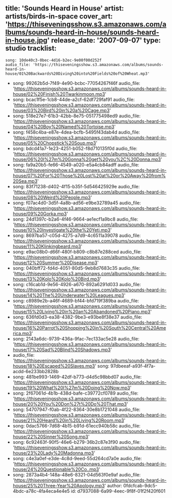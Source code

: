 title: 'Sounds Heard in House'
artist: artists/birds-in-space
cover_art: 'https://thiseveningsshow.s3.amazonaws.com/albums/sounds-heard-in-house/sounds-heard-in-house.jpg'
release_date: '2007-09-07'
type: studio
tracklist:
  -
    song: 10de40c3-0bec-4d16-b2ec-9e00f00d252f
    audio_file: 'https://thiseveningsshow.s3.amazonaws.com/albums/sounds-heard-in-house/01%20Backwards%20Diving%20into%20Fields%20of%20Wheat.mp3'
  -
    song: 99262b5d-7f49-4e90-bcbc-77054267f46f
    audio_file: 'https://thiseveningsshow.s3.amazonaws.com/albums/sounds-heard-in-house/02%20Finish%20Twarkinmoon.mp3'
  -
    song: bcac1f5e-1cb8-44de-a2cf-62df729faf91
    audio_file: 'https://thiseveningsshow.s3.amazonaws.com/albums/sounds-heard-in-house/03%20Bird%20in%20a%20Cage.mp3'
  -
    song: 518e27e7-61b3-42bb-8e75-051775498ed9
    audio_file: 'https://thiseveningsshow.s3.amazonaws.com/albums/sounds-heard-in-house/04%20Boy%20Named%20Tortoise.mp3'
  -
    song: f458c4ba-e87e-4dea-bcfb-5495f43dab4d
    audio_file: 'https://thiseveningsshow.s3.amazonaws.com/albums/sounds-heard-in-house/05%20Chopstick%20Soup.mp3'
  -
    song: bdcd41a7-1e23-4251-b052-f8d710135f0d
    audio_file: 'https://thiseveningsshow.s3.amazonaws.com/albums/sounds-heard-in-house/06%20I%27m%20Gonna%20get%20you%2C%20Donna.mp3'
  -
    song: fa9a20b5-fe66-4549-a020-e5a4cb84adff
    audio_file: 'https://thiseveningsshow.s3.amazonaws.com/albums/sounds-heard-in-house/07%20For%20Those%20Lost%20at%20or%20Away%20from%20Sea.mp3'
  -
    song: 83f71238-d402-4f15-b35f-5d546425929e
    audio_file: 'https://thiseveningsshow.s3.amazonaws.com/albums/sounds-heard-in-house/08%20Weird%20People.mp3'
  -
    song: f07ac4d0-3d5f-4a8b-ad56-e9be32789a45
    audio_file: 'https://thiseveningsshow.s3.amazonaws.com/albums/sounds-heard-in-house/09%20Gorka.mp3'
  -
    song: 24d1397c-b2a6-4f46-9664-ae1ecf1a9bc8
    audio_file: 'https://thiseveningsshow.s3.amazonaws.com/albums/sounds-heard-in-house/10%20Investigate%20the%20Yeti.mp3'
  -
    song: 8697ba57-c05d-4275-a7d9-4c6511a39078
    audio_file: 'https://thiseveningsshow.s3.amazonaws.com/albums/sounds-heard-in-house/11%20Klinkingbeard.mp3'
  -
    song: e9ac08b0-d66f-480f-b809-c8b87e288ced
    audio_file: 'https://thiseveningsshow.s3.amazonaws.com/albums/sounds-heard-in-house/12%20Summer%20Disease.mp3'
  -
    song: 040bff72-fd4d-4051-80d5-9eb8d7683c35
    audio_file: 'https://thiseveningsshow.s3.amazonaws.com/albums/sounds-heard-in-house/13%20Kolo%20Kolo%20Bird.mp3'
  -
    song: c16cab1d-9e56-4926-a670-892a6291d033
    audio_file: 'https://thiseveningsshow.s3.amazonaws.com/albums/sounds-heard-in-house/14%20The%20Underwater%20Leagues.mp3'
  -
    song: c8989e2b-a46f-4689-bf44-bfd719f389ba
    audio_file: 'https://thiseveningsshow.s3.amazonaws.com/albums/sounds-heard-in-house/15%20Living%20in%20an%20Abandoned%20Piano.mp3'
  -
    song: 636fd0d3-ea38-4382-9be3-e93be8f38e37
    audio_file: 'https://thiseveningsshow.s3.amazonaws.com/albums/sounds-heard-in-house/16%20Parrot%20Shopping%20in%20South%20Central%20America.mp3'
  -
    song: 2143a6dc-9739-436a-9fac-7ec133ac5e28
    audio_file: 'https://thiseveningsshow.s3.amazonaws.com/albums/sounds-heard-in-house/17%20Sad%20Blind%20Shadows.mp3'
  -
    audio_file: 'https://thiseveningsshow.s3.amazonaws.com/albums/sounds-heard-in-house/18%20Escaped%20Slaves.mp3'
    song: 97dbeeaf-a93f-4f7a-acdd-6e233bb2828b
  -
    song: 481be993-1469-42df-b773-d4d5c98bbd07
    audio_file: 'https://thiseveningsshow.s3.amazonaws.com/albums/sounds-heard-in-house/19%20What%20I%27m%20Doing%20Now.mp3'
  -
    song: 2f67061d-4b1b-438d-bafe-c39772cf0789
    audio_file: 'https://thiseveningsshow.s3.amazonaws.com/albums/sounds-heard-in-house/20%20You%20Don%27t%20Do%20That.mp3'
  -
    song: 54707947-f0ab-4f22-8364-30e8b1721048
    audio_file: 'https://thiseveningsshow.s3.amazonaws.com/albums/sounds-heard-in-house/21%20Heard%20in%20Living%20Room.mp3'
  -
    song: 0dac5766-7d68-4b15-b91d-61ecc940b58c
    audio_file: 'https://thiseveningsshow.s3.amazonaws.com/albums/sounds-heard-in-house/22%20Sinner%20Song.mp3'
  -
    song: 6c92463f-90f5-46e6-b279-36b2c87e3f90
    audio_file: 'https://thiseveningsshow.s3.amazonaws.com/albums/sounds-heard-in-house/23%20Lady%20Madonna.mp3'
  -
    song: c4e3a0ef-e3de-4c8d-9eed-55d264cd7a0e
    audio_file: 'https://thiseveningsshow.s3.amazonaws.com/albums/sounds-heard-in-house/24%20Questionable%20Co..mp3'
  -
    song: 2873a4b4-148a-48e6-8321-04d563f0e9af
    audio_file: 'https://thiseveningsshow.s3.amazonaws.com/albums/sounds-heard-in-house/25%20Three-Year%20Apology.mp3'
author: 0fdcfcab-9dc5-4bdc-a78c-4fa4eca4e4e5
id: d7937088-6a99-4eec-9f8f-01f2f420f601
